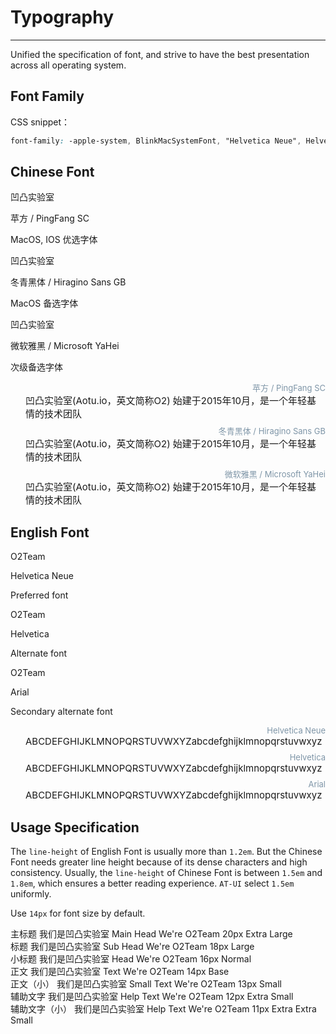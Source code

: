 # Typography

----

Unified the specification of font, and strive to have the best presentation across all operating system.

## Font Family

CSS snippet：

```css
font-family: -apple-system, BlinkMacSystemFont, "Helvetica Neue", Helvetica, "PingFang SC", "Hiragino Sans GB", "Microsoft YaHei", "微软雅黑", Arial, sans-serif;
```

## Chinese Font

<div class="row">
  <div class="at-component__container col-sm-24 col-md-8">
    <div class="at-component-typo typo-pingfang">
      <div class="at-component-typo__show">凹凸实验室</div>
      <div class="at-component-typo__detail">
        <p>苹方 / PingFang SC</p>
        <p class="note">MacOS, IOS 优选字体</p>
      </div>
    </div>
  </div>

  <div class="at-component__container col-sm-24 col-md-8">
    <div class="at-component-typo typo-dongqing">
      <div class="at-component-typo__show">凹凸实验室</div>
      <div class="at-component-typo__detail">
        <p>冬青黑体 / Hiragino Sans GB</p>
        <p class="note">MacOS 备选字体</p>
      </div>
    </div>
  </div>

  <div class="at-component__container col-sm-24 col-md-8">
    <div class="at-component-typo typo-yahei">
      <div class="at-component-typo__show">凹凸实验室</div>
      <div class="at-component-typo__detail">
        <p>微软雅黑 / Microsoft YaHei</p>
        <p class="note">次级备选字体</p>
      </div>
    </div>
  </div>
</div>

<div class="type-demo-container">
  <div class="row flex-middle typo-pingfang">
    <div class="col-md-5 type">苹方 / PingFang SC</div>
    <div class=" content">凹凸实验室(Aotu.io，英文简称O2) 始建于2015年10月，是一个年轻基情的技术团队</div>
  </div>
  <div class="row flex-middle typo-dongqing">
    <div class="col-md-5 type">冬青黑体 / Hiragino Sans GB</div>
    <div class=" content">凹凸实验室(Aotu.io，英文简称O2) 始建于2015年10月，是一个年轻基情的技术团队</div>
  </div>
  <div class="row flex-middle typo-yahei">
    <div class="col-md-5 type">微软雅黑 / Microsoft YaHei</div>
    <div class=" content">凹凸实验室(Aotu.io，英文简称O2) 始建于2015年10月，是一个年轻基情的技术团队</div>
  </div>
</div>

## English Font

<div class="row">
  <div class="at-component__container col-sm-24 col-md-8">
    <div class="at-component-typo typo-helvetica-neue">
      <div class="at-component-typo__show">O2Team</div>
      <div class="at-component-typo__detail">
        <p>Helvetica Neue</p>
        <p class="note">Preferred font</p>
      </div>
    </div>
  </div>

  <div class="at-component__container col-sm-24 col-md-8">
    <div class="at-component-typo typo-helvetica">
      <div class="at-component-typo__show">O2Team</div>
      <div class="at-component-typo__detail">
        <p>Helvetica</p>
        <p class="note">Alternate font</p>
      </div>
    </div>
  </div>

  <div class="at-component__container col-sm-24 col-md-8">
    <div class="at-component-typo typo-arial">
      <div class="at-component-typo__show">O2Team</div>
      <div class="at-component-typo__detail">
        <p>Arial</p>
        <p class="note">Secondary alternate font</p>
      </div>
    </div>
  </div>
</div>

<div class="type-demo-container">
  <div class="row flex-middle typo-helvetica-neue">
    <div class="col-md-5 type">Helvetica Neue</div>
    <div class=" content">ABCDEFGHIJKLMNOPQRSTUVWXYZabcdefghijklmnopqrstuvwxyz</div>
  </div>
  <div class="row flex-middle typo-helvetica">
    <div class="col-md-5 type">Helvetica</div>
    <div class=" content">ABCDEFGHIJKLMNOPQRSTUVWXYZabcdefghijklmnopqrstuvwxyz</div>
  </div>
  <div class="row flex-middle typo-arial">
    <div class="col-md-5 type">Arial</div>
    <div class=" content">ABCDEFGHIJKLMNOPQRSTUVWXYZabcdefghijklmnopqrstuvwxyz</div>
  </div>
</div>

## Usage Specification

The `line-height` of English Font is usually more than `1.2em`. But the Chinese Font needs greater line height because of its dense characters and high consistency. Usually, the `line-height` of Chinese Font is between `1.5em` and `1.8em`, which ensures a better reading experience. `AT-UI` select `1.5em` uniformly.

Use `14px` for font size by default.

<div class="at-component__container">
  <div class="at-component-typo-list">
    <div class="at-component-typo-list__item text-larger row flex-middle">
      <span class="label col-md-4">主标题</span>
      <span class="col-md-6">我们是凹凸实验室</span>
      <span class="label col-md-4">Main Head</span>
      <span class="col-md-6">We're O2Team</span>
      <span class="note col-md-4">20px Extra Large</span>
    </div>
    <div class="at-component-typo-list__item text-large row flex-middle">
      <span class="label col-md-4">标题</span>
      <span class="col-md-6">我们是凹凸实验室</span>
      <span class="label col-md-4">Sub Head</span>
      <span class="col-md-6">We're O2Team</span>
      <span class="note col-md-4">18px Large</span>
    </div>
    <div class="at-component-typo-list__item text-normal row flex-middle">
      <span class="label col-md-4">小标题</span>
      <span class="col-md-6">我们是凹凸实验室</span>
      <span class="label col-md-4">Head</span>
      <span class="col-md-6">We're O2Team</span>
      <span class="note col-md-4">16px Normal</span>
    </div>
    <div class="at-component-typo-list__item text-base row flex-middle">
      <span class="label col-md-4">正文</span>
      <span class="col-md-6">我们是凹凸实验室</span>
      <span class="label col-md-4">Text</span>
      <span class="col-md-6">We're O2Team</span>
      <span class="note col-md-4">14px Base</span>
    </div>
    <div class="at-component-typo-list__item text-small row flex-middle">
      <span class="label col-md-4">正文（小）</span>
      <span class="col-md-6">我们是凹凸实验室</span>
      <span class="label col-md-4">Small Text</span>
      <span class="col-md-6">We're O2Team</span>
      <span class="note col-md-4">13px Small</span>
    </div>
    <div class="at-component-typo-list__item text-smaller row flex-middle">
      <span class="label col-md-4">辅助文字</span>
      <span class="col-md-6">我们是凹凸实验室</span>
      <span class="label col-md-4">Help Text</span>
      <span class="col-md-6">We're O2Team</span>
      <span class="note col-md-4">12px Extra Small</span>
    </div>
    <div class="at-component-typo-list__item text-smallest row flex-middle">
      <span class="label col-md-4">辅助文字（小）</span>
      <span class="col-md-6">我们是凹凸实验室</span>
      <span class="label col-md-4">Help Text</span>
      <span class="col-md-6">We're O2Team</span>
      <span class="note col-md-4">11px Extra Extra Small</span>
    </div>
  </div>
</div>

<style lang="scss" scoped>
  .type-demo-container {
    .row {
      margin-top: 8px;
      margin-bottom: 8px;
    }
    .type {
      color: #7E95A7;
      font-size: 13px;
      text-align: right;
    }
    .content {
      font-size: 15px;
      padding-left: 24px;
      word-break: break-all;
    }
  }
</style>
